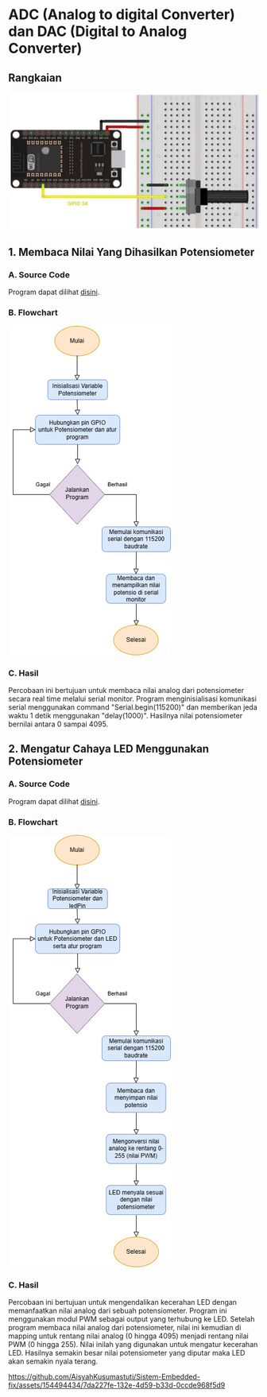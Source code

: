 # ADC (Analog to digital Converter) dan DAC (Digital to Analog Converter)
## Rangkaian
![alt text](https://github.com/AisyahKusumastuti/Sistem-Embedded-fix/blob/main/job1/C.%20ADC%20dan%20DAC/ADC%20CDA.png?raw=true)

## 1. Membaca Nilai Yang Dihasilkan Potensiometer
### A. Source Code
Program dapat dilihat [disini](https://github.com/AisyahKusumastuti/Sistem-Embedded-fix/blob/main/job1/C.%20ADC%20dan%20DAC/ADC___DAC_Program_langkah_2/ADC___DAC_Program_langkah_2.ino).
### B. Flowchart
![alt text](https://github.com/AisyahKusumastuti/Sistem-Embedded-fix/blob/main/job1/C.%20ADC%20dan%20DAC/ADC___DAC_Program_langkah_2/ADC%201.drawio.png?raw=true)
### C. Hasil
Percobaan ini bertujuan untuk membaca nilai analog dari potensiometer secara real time melalui serial monitor. Program menginisialisasi komunikasi serial menggunakan command "Serial.begin(115200)" dan memberikan jeda waktu 1 detik menggunakan "delay(1000)". Hasilnya nilai potensiometer bernilai antara 0 sampai 4095.

## 2. Mengatur Cahaya LED Menggunakan Potensiometer
### A. Source Code
Program dapat dilihat [disini](https://github.com/AisyahKusumastuti/Sistem-Embedded-fix/blob/main/job1/C.%20ADC%20dan%20DAC/ADC___DAC_Program_langkah_4/ADC___DAC_Program_langkah_4.ino).
### B. Flowchart
![alt text](https://github.com/AisyahKusumastuti/Sistem-Embedded-fix/blob/main/job1/C.%20ADC%20dan%20DAC/ADC___DAC_Program_langkah_4/ADC%202.drawio.png?raw=true)
### C. Hasil
Percobaan ini bertujuan untuk mengendalikan kecerahan LED dengan memanfaatkan nilai analog dari sebuah potensiometer. Program ini menggunakan modul PWM sebagai output yang terhubung ke LED. Setelah program membaca nilai analog dari potensiometer, nilai ini kemudian di mapping untuk rentang nilai analog (0 hingga 4095) menjadi rentang nilai PWM (0 hingga 255). Nilai inilah yang digunakan untuk mengatur kecerahan LED. Hasilnya semakin besar nilai potensiometer yang diputar maka LED akan semakin nyala terang.

https://github.com/AisyahKusumastuti/Sistem-Embedded-fix/assets/154494434/7da227fe-132e-4d59-b33d-0ccde968f5d9
